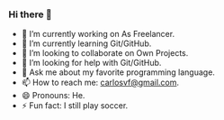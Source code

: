 ### Hi there 👋

- 🔭 I’m currently working on As Freelancer.
- 🌱 I’m currently learning Git/GitHub.
- 👯 I’m looking to collaborate on Own Projects.
- 🤔 I’m looking for help with Git/GitHub.
- 💬 Ask me about my favorite programming language.
- 📫 How to reach me: carlosvf@gmail.com.
- 😄 Pronouns: He.
- ⚡ Fun fact: I still play soccer.

